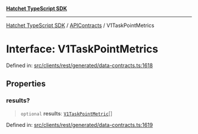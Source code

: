 [**Hatchet TypeScript SDK**](../../../../README.md)

***

[Hatchet TypeScript SDK](../../../../README.md) / [APIContracts](../README.md) / V1TaskPointMetrics

# Interface: V1TaskPointMetrics

Defined in: [src/clients/rest/generated/data-contracts.ts:1618](https://github.com/hatchet-dev/hatchet/blob/0288a24f2e9f14787135b399bd47182f4d1260d9/sdks/typescript/src/clients/rest/generated/data-contracts.ts#L1618)

## Properties

### results?

> `optional` **results**: [`V1TaskPointMetric`](V1TaskPointMetric.md)[]

Defined in: [src/clients/rest/generated/data-contracts.ts:1619](https://github.com/hatchet-dev/hatchet/blob/0288a24f2e9f14787135b399bd47182f4d1260d9/sdks/typescript/src/clients/rest/generated/data-contracts.ts#L1619)
